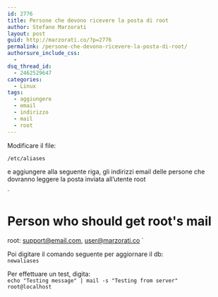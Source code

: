 ```yaml
---
id: 2776
title: Persone che devono ricevere la posta di root
author: Stefano Marzorati
layout: post
guid: http://marzorati.co/?p=2776
permalink: /persone-che-devono-ricevere-la-posta-di-root/
authorsure_include_css:
  - 
dsq_thread_id:
  - 2462529647
categories:
  - Linux
tags:
  - aggiungere
  - email
  - indirizzo
  - mail
  - root
---
```

Modificare il file:   

<code>/etc/aliases</code>   

e aggiungere alla seguente riga, gli indirizzi email delle persone che dovranno leggere la posta inviata all&#8217;utente root

`
# Person who should get root's mail   
root:		support@email.com, user@marzorati.co
`

Poi digitare il comando seguente per aggiornare il db:  
<code>newaliases</code>

Per effettuare un test, digita:  
<code>echo "Testing message" | mail -s "Testing from server" root@localhost</code>